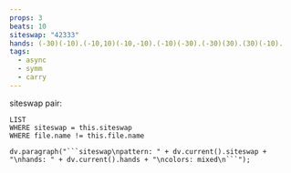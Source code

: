 ```yaml
---
props: 3
beats: 10
siteswap: "42333"
hands: (-30)(-10).(-10,10)(-10,-10).(-10)(-30).(-30)(30).(30)(-10).
tags:
  - async
  - symm
  - carry
---
```


siteswap pair:
```dataview
LIST
WHERE siteswap = this.siteswap
WHERE file.name != this.file.name
```
```dataviewjs
dv.paragraph("```siteswap\npattern: " + dv.current().siteswap + "\nhands: " + dv.current().hands + "\ncolors: mixed\n```");
```
